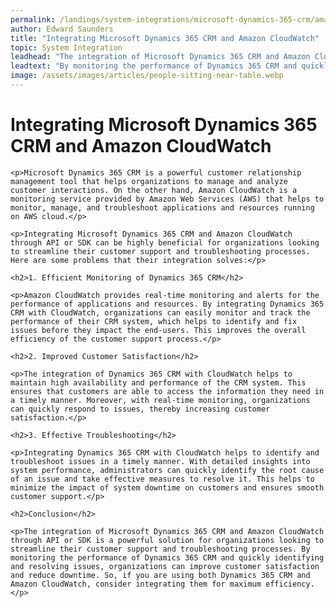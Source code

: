 ```yaml
---
permalink: /landings/system-integrations/microsoft-dynamics-365-crm/amazon-cloudwatch
author: Edward Saunders
title: "Integrating Microsoft Dynamics 365 CRM and Amazon CloudWatch"
topic: System Integration
leadhead: "The integration of Microsoft Dynamics 365 CRM and Amazon CloudWatch through API or SDK is a powerful solution for organizations looking to streamline their customer support and troubleshooting processes"
leadtext: "By monitoring the performance of Dynamics 365 CRM and quickly identifying and resolving issues, organizations can improve customer satisfaction and reduce downtime. So, if you are using both Dynamics 365 CRM and Amazon CloudWatch, consider integrating them for maximum efficiency."
image: /assets/images/articles/people-sitting-near-table.webp
---
```

<div class="arttext">	<h1>Integrating Microsoft Dynamics 365 CRM and Amazon CloudWatch</h1>

	<p>Microsoft Dynamics 365 CRM is a powerful customer relationship management tool that helps organizations to manage and analyze customer interactions. On the other hand, Amazon CloudWatch is a monitoring service provided by Amazon Web Services (AWS) that helps to monitor, manage, and troubleshoot applications and resources running on AWS cloud.</p>

	<p>Integrating Microsoft Dynamics 365 CRM and Amazon CloudWatch through API or SDK can be highly beneficial for organizations looking to streamline their customer support and troubleshooting processes. Here are some problems that their integration solves:</p>

	<h2>1. Efficient Monitoring of Dynamics 365 CRM</h2>

	<p>Amazon CloudWatch provides real-time monitoring and alerts for the performance of applications and resources. By integrating Dynamics 365 CRM with CloudWatch, organizations can easily monitor and track the performance of their CRM system, which helps to identify and fix issues before they impact the end-users. This improves the overall efficiency of the customer support process.</p>

	<h2>2. Improved Customer Satisfaction</h2>

	<p>The integration of Dynamics 365 CRM with CloudWatch helps to maintain high availability and performance of the CRM system. This ensures that customers are able to access the information they need in a timely manner. Moreover, with real-time monitoring, organizations can quickly respond to issues, thereby increasing customer satisfaction.</p>

	<h2>3. Effective Troubleshooting</h2>

	<p>Integrating Dynamics 365 CRM with CloudWatch helps to identify and troubleshoot issues in a timely manner. With detailed insights into system performance, administrators can quickly identify the root cause of an issue and take effective measures to resolve it. This helps to minimize the impact of system downtime on customers and ensures smooth customer support.</p>

	<h2>Conclusion</h2>

	<p>The integration of Microsoft Dynamics 365 CRM and Amazon CloudWatch through API or SDK is a powerful solution for organizations looking to streamline their customer support and troubleshooting processes. By monitoring the performance of Dynamics 365 CRM and quickly identifying and resolving issues, organizations can improve customer satisfaction and reduce downtime. So, if you are using both Dynamics 365 CRM and Amazon CloudWatch, consider integrating them for maximum efficiency.</p>
</div>